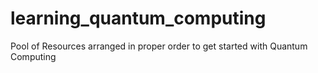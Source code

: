 # learning_quantum_computing
Pool of Resources arranged in proper order to get started with Quantum Computing
